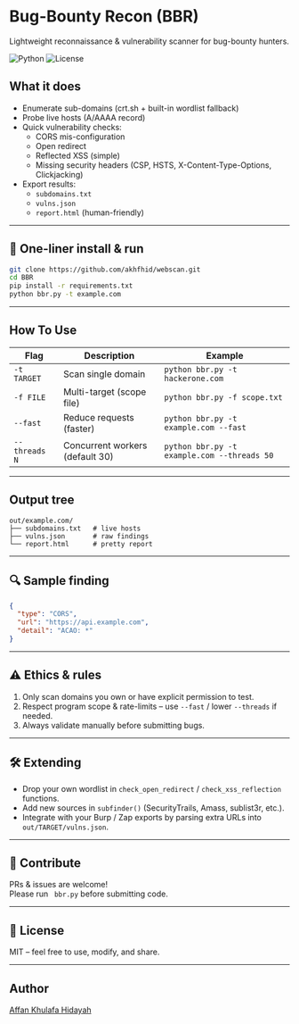 

# Bug-Bounty Recon (BBR)  
Lightweight reconnaissance & vulnerability scanner for bug-bounty hunters.

![Python](https://img.shields.io/badge/python-3.7+-blue)
![License](https://img.shields.io/badge/license-MIT-green)

##  What it does
- Enumerate sub-domains (crt.sh + built-in wordlist fallback)
- Probe live hosts (A/AAAA record)
- Quick vulnerability checks:
  - CORS mis-configuration
  - Open redirect
  - Reflected XSS (simple)
  - Missing security headers (CSP, HSTS, X-Content-Type-Options, Clickjacking)
- Export results:
  - `subdomains.txt`
  - `vulns.json`
  - `report.html` (human-friendly)

---

## 🚀 One-liner install & run
```bash
git clone https://github.com/akhfhid/webscan.git
cd BBR
pip install -r requirements.txt
python bbr.py -t example.com
```

---

## How To Use
| Flag | Description | Example |
|------|-------------|---------|
| `-t TARGET` | Scan single domain | `python bbr.py -t hackerone.com` |
| `-f FILE` | Multi-target (scope file) | `python bbr.py -f scope.txt` |
| `--fast` | Reduce requests (faster) | `python bbr.py -t example.com --fast` |
| `--threads N` | Concurrent workers (default 30) | `python bbr.py -t example.com --threads 50` |

---

##  Output tree
```
out/example.com/
├── subdomains.txt   # live hosts
├── vulns.json       # raw findings
└── report.html      # pretty report
```

---

## 🔍 Sample finding
```json
{
  "type": "CORS",
  "url": "https://api.example.com",
  "detail": "ACAO: *"
}
```

---

## ⚠️ Ethics & rules
1. Only scan domains you own or have explicit permission to test.  
2. Respect program scope & rate-limits – use `--fast` / lower `--threads` if needed.  
3. Always validate manually before submitting bugs.

---

## 🛠️ Extending
- Drop your own wordlist in `check_open_redirect` / `check_xss_reflection` functions.  
- Add new sources in `subfinder()` (SecurityTrails, Amass, sublist3r, etc.).  
- Integrate with your Burp / Zap exports by parsing extra URLs into `out/TARGET/vulns.json`.

---

## 🤝 Contribute
PRs & issues are welcome!  
Please run ` bbr.py` before submitting code.

---

## 📜 License
MIT – feel free to use, modify, and share.

---

##  Author
[Affan Khulafa Hidayah](https://github.com/akhfhid) 
```